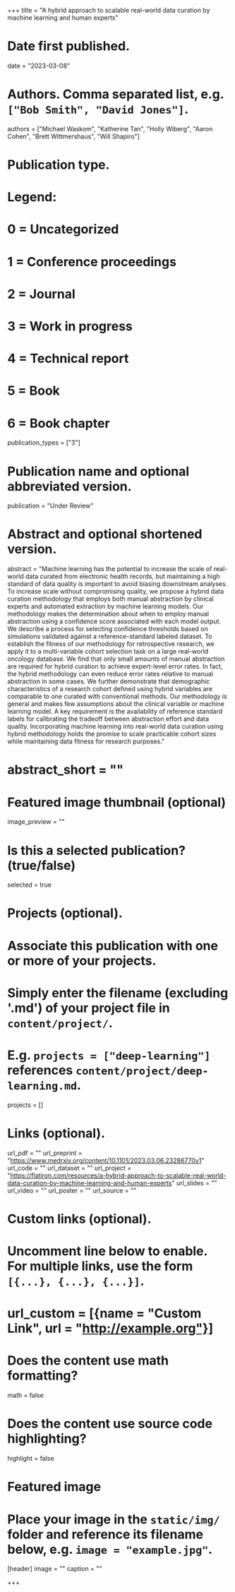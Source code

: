 +++
title = "A hybrid approach to scalable real-world data curation by machine learning and human experts"

# Date first published.
date = "2023-03-08"

# Authors. Comma separated list, e.g. `["Bob Smith", "David Jones"]`.
authors = ["Michael Waskom", "Katherine Tan", "Holly Wiberg", "Aaron Cohen", "Brett Wittmershaus", "Will Shapiro"]

# Publication type.
# Legend:
# 0 = Uncategorized
# 1 = Conference proceedings
# 2 = Journal
# 3 = Work in progress
# 4 = Technical report
# 5 = Book
# 6 = Book chapter
publication_types = ["3"]

# Publication name and optional abbreviated version.
publication = "Under Review"

# Abstract and optional shortened version.
abstract = "Machine learning has the potential to increase the scale of real-world data curated from electronic health records, but maintaining a high standard of data quality is important to avoid biasing downstream analyses. To increase scale without compromising quality, we propose a hybrid data curation methodology that employs both manual abstraction by clinical experts and automated extraction by machine learning models. Our methodology makes the determination about when to employ manual abstraction using a confidence score associated with each model output. We describe a process for selecting confidence thresholds based on simulations validated against a reference-standard labeled dataset. To establish the fitness of our methodology for retrospective research, we apply it to a multi-variable cohort selection task on a large real-world oncology database. We find that only small amounts of manual abstraction are required for hybrid curation to achieve expert-level error rates. In fact, the hybrid methodology can even reduce error rates relative to manual abstraction in some cases. We further demonstrate that demographic characteristics of a research cohort defined using hybrid variables are comparable to one curated with conventional methods. Our methodology is general and makes few assumptions about the clinical variable or machine learning model. A key requirement is the availability of reference standard labels for calibrating the tradeoff between abstraction effort and data quality. Incorporating machine learning into real-world data curation using hybrid methodology holds the promise to scale practicable cohort sizes while maintaining data fitness for research purposes."

# abstract_short = ""

# Featured image thumbnail (optional)
image_preview = ""

# Is this a selected publication? (true/false)
selected = true

# Projects (optional).
#   Associate this publication with one or more of your projects.
#   Simply enter the filename (excluding '.md') of your project file in `content/project/`.
#   E.g. `projects = ["deep-learning"]` references `content/project/deep-learning.md`.
projects = []

# Links (optional).
url_pdf = ""
url_preprint = "https://www.medrxiv.org/content/10.1101/2023.03.06.23286770v1"
url_code = ""
url_dataset = ""
url_project = "https://flatiron.com/resources/a-hybrid-approach-to-scalable-real-world-data-curation-by-machine-learning-and-human-experts"
url_slides = ""
url_video = ""
url_poster = ""
url_source = ""

# Custom links (optional).
#   Uncomment line below to enable. For multiple links, use the form `[{...}, {...}, {...}]`.
# url_custom = [{name = "Custom Link", url = "http://example.org"}]

# Does the content use math formatting?
math = false

# Does the content use source code highlighting?
highlight = false

# Featured image
# Place your image in the `static/img/` folder and reference its filename below, e.g. `image = "example.jpg"`.
[header]
image = ""
caption = ""

+++
